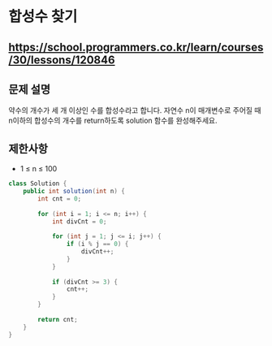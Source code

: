 # 합성수 찾기
https://school.programmers.co.kr/learn/courses/30/lessons/120846
---
## 문제 설명
약수의 개수가 세 개 이상인 수를 합성수라고 합니다. 자연수 n이 매개변수로 주어질 때 n이하의 합성수의 개수를 return하도록 solution 함수를 완성해주세요.

## 제한사항
+ 1 ≤ n ≤ 100
```java
class Solution {
    public int solution(int n) {
        int cnt = 0;
        
        for (int i = 1; i <= n; i++) {
            int divCnt = 0;
            
            for (int j = 1; j <= i; j++) {
                if (i % j == 0) {
                    divCnt++;
                }
            }
            
            if (divCnt >= 3) {
                cnt++;
            }
        }
        
        return cnt;
    }
}
```